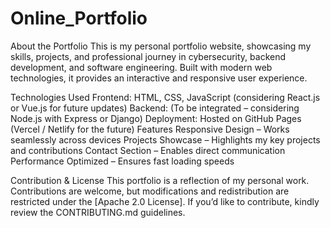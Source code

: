 # Online_Portfolio
About the Portfolio
This is my personal portfolio website, showcasing my skills, projects, and professional journey in cybersecurity, backend development, and software engineering. Built with modern web technologies, it provides an interactive and responsive user experience.

Technologies Used
Frontend: HTML, CSS, JavaScript (considering React.js or Vue.js for future updates)
Backend: (To be integrated – considering Node.js with Express or Django)
Deployment: Hosted on GitHub Pages (Vercel / Netlify for the future)
Features
Responsive Design – Works seamlessly across devices
Projects Showcase – Highlights my key projects and contributions
Contact Section – Enables direct communication
Performance Optimized – Ensures fast loading speeds

Contribution & License
This portfolio is a reflection of my personal work. Contributions are welcome, but modifications and redistribution are restricted under the [Apache 2.0 License]. If you’d like to contribute, kindly review the CONTRIBUTING.md guidelines.
